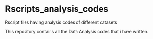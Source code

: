 Rscripts_analysis_codes
=======================

Rscript files having analysis codes of different datasets

This repository contains all the Data Analysis codes that i have written.
